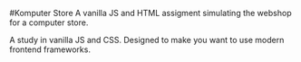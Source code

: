 #Komputer Store
A vanilla JS and HTML assigment simulating the webshop for a computer store.

A study in vanilla JS and CSS. Designed to make you want to use modern frontend frameworks.
